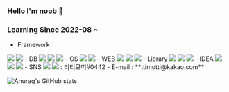 ### Hello I'm noob 👋
### Learning Since 2022-08 ~  
- Framework  
<img src="https://img.shields.io/badge/Spring-41454A?style=for-the-badge&logo=spring&logoColor=6DB33F"/>  
<img src="https://img.shields.io/badge/SpringBoot-41454A?style=for-the-badge&logo=springboot&logoColor=6DB33F"/>  
- DB  
<img src="https://img.shields.io/badge/OracleSQL-F0F8FF?style=for-the-badge&logo=oracle&logoColor=F80000"/>  
<a href="#" target="_blank"><img src="https://img.shields.io/badge/MySQL-F0F8FF?style=for-the-badge&logo=mysql&logoColor=4479A1"/></a>  
<a href="#" target="_blank"><img src="https://img.shields.io/badge/MariaDB-F0F8FF?style=for-the-badge&logo=MariaDB&logoColor=003545"/></a>  
- OS  
<a href="#" target="_blank"><img src="https://img.shields.io/badge/windows-F0F8FF?style=for-the-badge&logo=windows&logoColor=0078D6"/></a>  
<a href="#" target="_blank"><img src="https://img.shields.io/badge/linux-F0F8FF?style=for-the-badge&logo=linux&logoColor=FCC624"/></a>  
- WEB  
<a href="#" target="_blank"><img src="https://img.shields.io/badge/HTML5-F0F8FF?style=for-the-badge&logo=html5&logoColor=E34F26"/></a>  
<a href="#" target="_blank"><img src="https://img.shields.io/badge/JavaScript-F0F8FF?style=for-the-badge&logo=javascript&logoColor=F7DF1E"/></a>  
<a href="#" target="_blank"><img src="https://img.shields.io/badge/CSS3-F0F8FF?style=for-the-badge&logo=css3&logoColor=1572B6"/></a>  
- Library  
<a href="#" target="_blank"><img src="https://img.shields.io/badge/jQuery-F0F8FF?style=for-the-badge&logo=jquery&logoColor=0769AD"/></a>   
<a href="#" target="_blank"><img src="https://img.shields.io/badge/thymeleaf-F0F8FF?style=for-the-badge&logo=thymeleaf&logoColor=005F0F"/></a>   
<a href="#" target="_blank"><img src="https://img.shields.io/badge/react-F0F8FF?style=for-the-badge&logo=react&logoColor=61DAFB"/></a>   
- IDEA   
<a href="#" target="_blank"><img src="https://img.shields.io/badge/eclipse-F0F8FF?style=for-the-badge&logo=eclipseide&logoColor=2C2255"/></a>  
<a href="#" target="_blank"><img src="https://img.shields.io/badge/intellij-F0F8FF?style=for-the-badge&logo=intellijidea&logoColor=000000"/></a>  
<a href="#" target="_blank"><img src="https://img.shields.io/badge/VSCode-41454A?style=for-the-badge&logo=visualstudiocode&logoColor=007ACC"/></a>  
- SNS  
<a href="https://instagram.com/ttimotti_kr?igshid=MzNlNGNkZWQ4Mg==" target="_blank"><img src="https://img.shields.io/badge/instagram-F0F8FF?style=for-the-badge&logo=instagram&logoColor=E4405F"/></a>  
<a href="#" target="_blank"><img src="https://img.shields.io/badge/discord-F0F8FF?style=for-the-badge&logo=discord&logoColor=5865F2"/></a> : 티티모띠#0442   
- E-mail : **ttimotti@kakao.com**


![Anurag's GitHub stats](https://github-readme-stats.vercel.app/api?username=TTimotti&show_icons=true&theme=radical)
<!--
**TTimotti/TTimotti** is a ✨ _special_ ✨ repository because its `README.md` (this file) appears on your GitHub profile.

Here are some ideas to get you started:

- 🔭 I’m currently working on ...
- 🌱 I’m currently learning ...
- 👯 I’m looking to collaborate on ...
- 🤔 I’m looking for help with ...
- 💬 Ask me about ...
- 📫 How to reach me: ...
- 😄 Pronouns: ...
- ⚡ Fun fact: ...
-->
